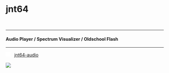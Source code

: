 # jnt64
<br>

---
#### Audio Player / Spectrum Visualizer / Oldschool Flash
---
[<img src="images/github-mark-white.svg" height="15px">](https://github.com/jnt64/jnt64-audio) &nbsp; [jnt64-audio](https://github.com/jnt64/jnt64-audio)
<br>
<br>
[<img src="images/mp3-equalizer-player.gif" height="50px">](https://github.com/jnt64/jnt64-audio)
<br><br><br>

<!-- [![GitHub Trends SVG](https://api.githubtrends.io/user/svg/jnt64/langs)](https://githubtrends.io) -->

<!--
---
#### Video Player / Multi Synchonization / C++, Electron, Chromium NACL/Pepper
---
[<img src="images/github-mark-white.svg" height="15px">](https://github.com/jnt64/jnt64-video) &nbsp; [jnt64-video](https://github.com/jnt64/jnt64-video)
<br><br><br>

---
#### Finance Automator / mintapi / Python, Docker
---
[<img src="images/github-mark-white.svg" height="15px">](https://github.com/jnt64/jnt64-finance) &nbsp; [jnt64-finance](https://github.com/jnt64/jnt64-finance)
<br><br><br>
-->
